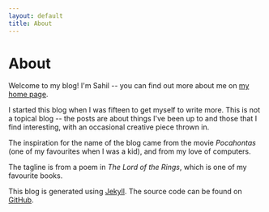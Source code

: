 ```yaml
---
layout: default
title: About
---
```


# About

Welcome to my blog! I'm Sahil -- you can find out more about me on [my home
page][].

I started this blog when I was fifteen to get myself to write more. This is not
a topical blog -- the posts are about things I've been up to and those that I
find interesting, with an occasional creative piece thrown in.

The inspiration for the name of the blog came from the movie *Pocahontas* (one
of my favourites when I was a kid), and from my love of computers.

The tagline is from a poem in *The Lord of the Rings*, which is one of my
favourite books.

This blog is generated using [Jekyll][]. The source code can be found on
[GitHub][source].

[my home page]: http://sahil.me
[Jekyll]: https://jekyllrb.com/
[source]: https://github.com/spinningarrow/blog.sahil.me
